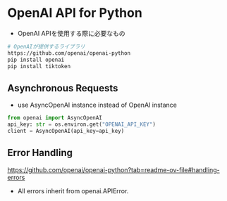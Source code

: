# OpenAI API for Python
- OpenAI APIを使用する際に必要なもの

```bash
# OpenAIが提供するライブラリ
https://github.com/openai/openai-python
pip install openai
pip install tiktoken
```



## Asynchronous Requests
- use AsyncOpenAI instance instead of OpenAI instance
```python  
from openai import AsyncOpenAI
api_key: str = os.environ.get("OPENAI_API_KEY")
client = AsyncOpenAI(api_key=api_key)
```

## Error Handling
https://github.com/openai/openai-python?tab=readme-ov-file#handling-errors
- All errors inherit from openai.APIError.